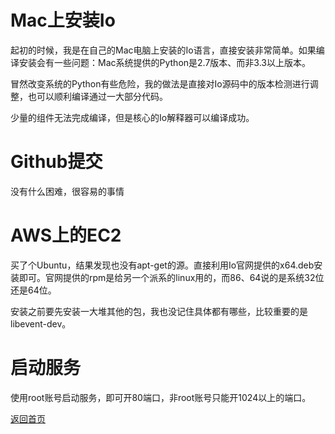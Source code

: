 # Mac上安装Io

起初的时候，我是在自己的Mac电脑上安装的Io语言，直接安装非常简单。如果编译安装会有一些问题：Mac系统提供的Python是2.7版本、而非3.3以上版本。

冒然改变系统的Python有些危险，我的做法是直接对Io源码中的版本检测进行调整，也可以顺利编译通过一大部分代码。

少量的组件无法完成编译，但是核心的Io解释器可以编译成功。

# Github提交

没有什么困难，很容易的事情

# AWS上的EC2

买了个Ubuntu，结果发现也没有apt-get的源。直接利用Io官网提供的x64.deb安装即可。官网提供的rpm是给另一个派系的linux用的，而86、64说的是系统32位还是64位。

安装之前要先安装一大堆其他的包，我也没记住具体都有哪些，比较重要的是libevent-dev。

# 启动服务

使用root账号启动服务，即可开80端口，非root账号只能开1024以上的端口。

[返回首页](/)
